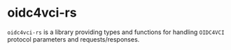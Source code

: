 # oidc4vci-rs

`oidc4vci-rs` is a library providing types and functions for handling
`OIDC4VCI` protocol parameters and requests/responses.
